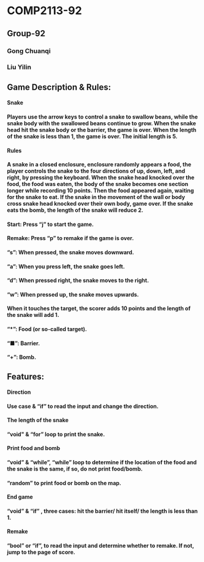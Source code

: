 # **COMP2113-92**
## **Group-92**
### **Gong Chuanqi**
### **Liu Yilin**
## Game Description & Rules: 
#### **Snake**
#### Players use the arrow keys to control a snake to swallow beans, while the snake body with the swallowed beans continue to grow. When the snake head hit the snake body or the barrier, the game is over. When the length of the snake is less than 1, the game is over. The initial length is 5. 
#### Rules
#### A snake in a closed enclosure, enclosure randomly appears a food, the player controls the snake to the four directions of up, down, left, and right, by pressing the keyboard. When the snake head knocked over the food, the food was eaten, the body of the snake becomes one section longer while recording 10 points. Then the food appeared again, waiting for the snake to eat. If the snake in the movement of the wall or body cross snake head knocked over their own body, game over. If the snake eats the bomb, the length of the snake will reduce 2. 
#### Start: Press “j” to start the game. 

#### Remake: Press “p” to remake if the game is over. 

#### “s”: When pressed, the snake moves downward. 

#### “a”: When you press left, the snake goes left. 

#### “d”: When pressed right, the snake moves to the right. 

#### “w”: When pressed up, the snake moves upwards. 

#### When it touches the target, the scorer adds 10 points and the length of the snake will add 1. 

#### “*”: Food (or so-called target). 

#### “■”: Barrier. 

#### “+”: Bomb. 
## **Features:**
#### **Direction** 

#### Use case & “if” to read the input and change the direction. 

#### **The length of the snake**

#### “void" & “for” loop to print the snake. 

#### **Print food and bomb**

#### “void” & “while”, “while” loop to determine if the location of the food and the snake is the same, if so, do not print 	food/bomb. 

#### “random” to print food or bomb on the map. 

#### **End game**

#### “void” & “if” , three cases: hit the barrier/ hit itself/ the length is less than 1. 

#### **Remake**

#### “bool” or “if”, to read the input and determine whether to remake. If not, jump to the page of score. 
